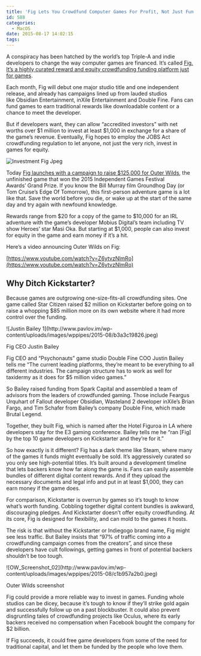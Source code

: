 ```yaml
---
title: 'Fig Lets You Crowdfund Computer Games For Profit, Not Just Fun'
id: 588
categories:
  - MacOS
date: 2015-08-17 14:02:15
tags:
---
```


<div readability="51">

A conspiracy has been hatched by the world’s top Triple-A and indie developers to change the way computer games are financed. It’s called [Fig. It’s a highly curated reward and equity crowdfunding funding platform just for games](http://www.fig.co).

Each month, Fig will debut one major studio title and one independent release, and already has campaigns lined up from lauded studios like Obsidian Entertainment, inXile Entertainment and Double Fine. Fans can fund games to earn traditional rewards like downloadable content or a chance to meet the developer.

But if developers want, they can allow “accredited investors” with net worths over $1 million to invest at least $1,000 in exchange for a share of the game’s revenue. Eventually, Fig hopes to employ the JOBS Act crowdfunding regulation to let anyone, not just the very rich, invest in games for equity.

![Investment Fig Jpeg](http://www.pavlov.im/wp-content/uploads/images/wppipes/2015-08/f276fd7c46.jpeg)

Today [Fig launches with a campaign to raise $125,000 for Outer Wilds](https://www.fig.co/campaigns/outer-wilds), the unfinished game that won the 2015 Independent Games Festival Awards’ Grand Prize. If you know the Bill Murray film Groundhog Day (or Tom Cruise’s Edge Of Tomorrow), this first-person adventure game is a lot like that. Save the world before you die, or wake up at the start of the same day and try again with newfound knowledge.

Rewards range from $20 for a copy of the game to $10,000 for an IRL adventure with the game’s developer Mobius Digital’s team including TV show Heroes’ star Masi Oka. But starting at $1,000, people can also invest for equity in the game and earn money if it’s a hit.

Here’s a video announcing Outer Wilds on Fig:

[https://www.youtube.com/watch?v=Z6ytvzNlmRo](https://www.youtube.com/watch?v=Z6ytvzNlmRo)

## Why Ditch Kickstarter?

Because games are outgrowing one-size-fits-all crowdfunding sites. One game called Star Citizen raised $2 million on Kickstarter before going on to raise a whopping $85 million more on its own website where it had more control over the funding.

<div>
<div/></div>
<div readability="1">![Justin Bailey 1](http://www.pavlov.im/wp-content/uploads/images/wppipes/2015-08/b3a3c19826.jpeg)

Fig CEO Justin Bailey
</div>

Fig CEO and “Psychonauts” game studio Double Fine COO Justin Bailey tells me “The current leading platforms, they’re meant to be everything to all different industries.<span> The campaign structure has to work as well for taxidermy as it does for $5 million video games.” </span>

<span>So Bailey raised funding from Spark Capital and assembled a team of advisors from the leaders of crowdfunded gaming. Those include Feargus Urquhart of Fallout developer Obsidian, Wasteland 2 developer inXile’s Brian Fargo, and Tim Schafer from Bailey’s company Double Fine, which made Brutal Legend.</span>

<span>Together, they built Fig, which is named after the Hotel Figuroa in LA where developers stay for the E3 gaming conference. Bailey tells me he “ran [Fig] by the top 10 game developers on Kickstarter and they’re for it.”</span>

So how exactly is it different? Fig has a dark theme like Steam, where many of the games it funds might eventually be sold. It’s aggressively curated so you only see high-potential titles. It’s built around a development timeline that lets backers know how far along the game is. Fans can easily assemble bundles of different digital content rewards. And if they upload the necessary documents and legal info and put in at least $1,000, they can earn money if the game does.

For comparison, Kickstarter is overrun by games so it’s tough to know what’s worth funding. Cobbling together digital content bundles is awkward, discouraging pledges. And Kickstarter doesn’t offer equity crowdfunding. At its core, Fig is designed for flexibility, and can mold to the games it hosts.

The risk is that without the Kickstarter or Indiegogo brand name, Fig might see less traffic. But Bailey insists that “97% of traffic coming into a crowdfunding campaign comes from the creators”, and since these developers have cult followings, getting games in front of potential backers shouldn’t be too tough.

<div readability="1">![OW_Screenshot_02](http://www.pavlov.im/wp-content/uploads/images/wppipes/2015-08/c1b957a2b0.jpeg)

Outer Wilds screenshot
</div>

Fig could provide a more reliable way to invest in games. Funding whole studios can be dicey, because it’s tough to know if they’ll strike gold again and successfully follow up on a past blockbuster. It could also prevent disgruntling tales of crowdfunding projects like Oculus, where its early backers received no compensation when Facebook bought the company for $2 billion.

If Fig succeeds, it could free game developers from some of the need for traditional capital, and let them be funded by the people who love them.
</div>
